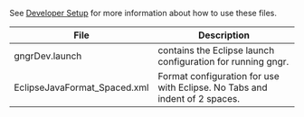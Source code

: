 See [Developer Setup](https://github.com/gngrOrg/gngr/wiki/Developer:Setup) for more information about how to use
these files.

File | Description
-----|------------
gngrDev.launch | contains the Eclipse launch configuration for running gngr.
EclipseJavaFormat_Spaced.xml | Format configuration for use with Eclipse. No Tabs and indent of 2 spaces.
